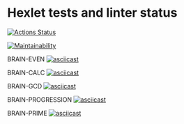 # Hexlet tests and linter status

[![Actions Status](https://github.com/GregorGo/python-project-lvl1/workflows/hexlet-check/badge.svg)](https://github.com/GregorGo/python-project-lvl1/actions)

[![Maintainability](https://api.codeclimate.com/v1/badges/b2c44847c63ad5cdb69e/maintainability)](https://codeclimate.com/github/GregorGo/python-project-lvl1/maintainability)

BRAIN-EVEN
[![asciicast](https://asciinema.org/a/ZD9l9LTc9zV4Z3IJaG1QHqUWT.svg)](https://asciinema.org/a/ZD9l9LTc9zV4Z3IJaG1QHqUWT)

BRAIN-CALC
[![asciicast](https://asciinema.org/a/cRsWJt6GQoAUAkWBapaRNzIWj.svg)](https://asciinema.org/a/cRsWJt6GQoAUAkWBapaRNzIWj)

BRAIN-GCD
[![asciicast](https://asciinema.org/a/Me44x3Y4Y0tPd3qbI4lQX7tbn.svg)](https://asciinema.org/a/Me44x3Y4Y0tPd3qbI4lQX7tbn)

BRAIN-PROGRESSION
[![asciicast](https://asciinema.org/a/aDYaWEO85TIXJXY8n9VmZt76S.svg)](https://asciinema.org/a/aDYaWEO85TIXJXY8n9VmZt76S)

BRAIN-PRIME
[![asciicast](https://asciinema.org/a/50wkzkhPix8ahKJHTNmy3TWAM.svg)](https://asciinema.org/a/50wkzkhPix8ahKJHTNmy3TWAM)



